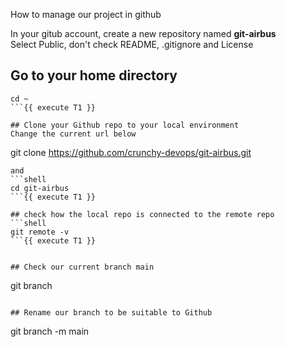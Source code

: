 How to manage our project in github   

In your gitub account, create a new repository named **git-airbus**   
Select Public, don't check README, .gitignore  and License    

## Go to your home directory
```shell
cd ~
```{{ execute T1 }}

## Clone your Github repo to your local environment  
Change the current url below   
```
git clone https://github.com/crunchy-devops/git-airbus.git
```{{ copy }} 
and 
```shell
cd git-airbus
```{{ execute T1 }}

## check how the local repo is connected to the remote repo
```shell
git remote -v
```{{ execute T1 }}


## Check our current branch main
```
git branch 
```{{execute T1}}
 
## Rename our branch to be suitable to Github    
```
git branch -m main 
```{{execute T1}}


